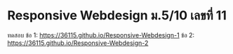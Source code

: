 # Responsive Webdesign ม.5/10 เลขที่ 11
ทดสอบ
ข้อ 1: https://36115.github.io/Responsive-Webdesign-1
ข้อ 2: https://36115.github.io/Responsive-Webdesign-2
